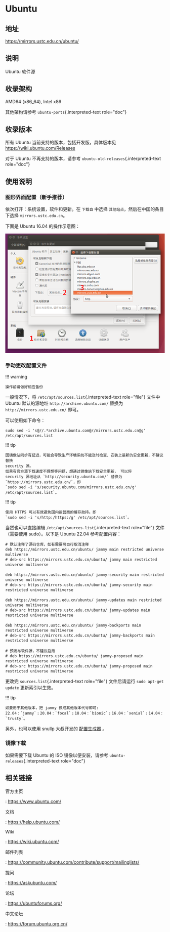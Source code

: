 # Ubuntu

## 地址

<https://mirrors.ustc.edu.cn/ubuntu/>

## 说明

Ubuntu 软件源

## 收录架构

AMD64 (x86_64), Intel x86

其他架构请参考 `ubuntu-ports`{.interpreted-text role="doc"}

## 收录版本

所有 Ubuntu 当前支持的版本，包括开发版，具体版本见
<https://wiki.ubuntu.com/Releases>

对于 Ubuntu 不再支持的版本，请参考
`ubuntu-old-releases`{.interpreted-text role="doc"}

## 使用说明

### 图形界面配置（新手推荐）

依次打开：系统设置，软件和更新。在 `下载自` 中选择
`其他站点`，然后在中国的条目下选择 `mirrors.ustc.edu.cn`。

下面是 Ubuntu 16.04 的操作示意图：

![image](images/ubuntu-setting.png)

### 手动更改配置文件

!!! warning

    操作前请做好相应备份

一般情况下，将 `/etc/apt/sources.list`{.interpreted-text role="file"}
文件中 Ubuntu 默认的源地址 `http://archive.ubuntu.com/` 替换为
`http://mirrors.ustc.edu.cn/` 即可。

可以使用如下命令：

    sudo sed -i 's@//.*archive.ubuntu.com@//mirrors.ustc.edu.cn@g' /etc/apt/sources.list

!!! tip

    因镜像站同步有延迟，可能会导致生产环境系统不能及时检查、安装上最新的安全更新，不建议替换
    security 源。
    如果有官方源下载速度不理想等问题，想通过镜像站下载安全更新， 可以将
    security 源地址从 `http://security.ubuntu.com/` 替换为
    `https://mirrors.ustc.edu.cn/`，即
    `sudo sed -i 's/security.ubuntu.com/mirrors.ustc.edu.cn/g' /etc/apt/sources.list`。

!!! tip

    使用 HTTPS 可以有效避免国内运营商的缓存劫持。即
    `sudo sed -i 's/http:/https:/g' /etc/apt/sources.list`。

当然也可以直接编辑 `/etc/apt/sources.list`{.interpreted-text
role="file"} 文件（需要使用 sudo）。以下是 Ubuntu 22.04 参考配置内容：

    # 默认注释了源码仓库，如有需要可自行取消注释
    deb https://mirrors.ustc.edu.cn/ubuntu/ jammy main restricted universe multiverse
    # deb-src https://mirrors.ustc.edu.cn/ubuntu/ jammy main restricted universe multiverse

    deb https://mirrors.ustc.edu.cn/ubuntu/ jammy-security main restricted universe multiverse
    # deb-src https://mirrors.ustc.edu.cn/ubuntu/ jammy-security main restricted universe multiverse

    deb https://mirrors.ustc.edu.cn/ubuntu/ jammy-updates main restricted universe multiverse
    # deb-src https://mirrors.ustc.edu.cn/ubuntu/ jammy-updates main restricted universe multiverse

    deb https://mirrors.ustc.edu.cn/ubuntu/ jammy-backports main restricted universe multiverse
    # deb-src https://mirrors.ustc.edu.cn/ubuntu/ jammy-backports main restricted universe multiverse

    # 预发布软件源，不建议启用
    # deb https://mirrors.ustc.edu.cn/ubuntu/ jammy-proposed main restricted universe multiverse
    # deb-src https://mirrors.ustc.edu.cn/ubuntu/ jammy-proposed main restricted universe multiverse

更改完 `sources.list`{.interpreted-text role="file"} 文件后请运行
`sudo apt-get update` 更新索引以生效。

!!! tip

    如要用于其他版本，把 jammy 换成其他版本代号即可:
    22.04：`jammy`；20.04：`focal`；18.04：`bionic`；16.04：`xenial`；14.04：`trusty`。

另外，也可以使用 snullp 大叔开发的
[配置生成器](https://mirrors.ustc.edu.cn/repogen) 。

### 镜像下载

如果需要下载 Ubuntu 的 ISO 镜像以便安装，请参考
`ubuntu-releases`{.interpreted-text role="doc"}

## 相关链接

官方主页

:   <https://www.ubuntu.com/>

文档

:   <https://help.ubuntu.com/>

Wiki

:   <https://wiki.ubuntu.com/>

邮件列表

:   <https://community.ubuntu.com/contribute/support/mailinglists/>

提问

:   <https://askubuntu.com/>

论坛

:   <https://ubuntuforums.org/>

中文论坛

:   <https://forum.ubuntu.org.cn/>
